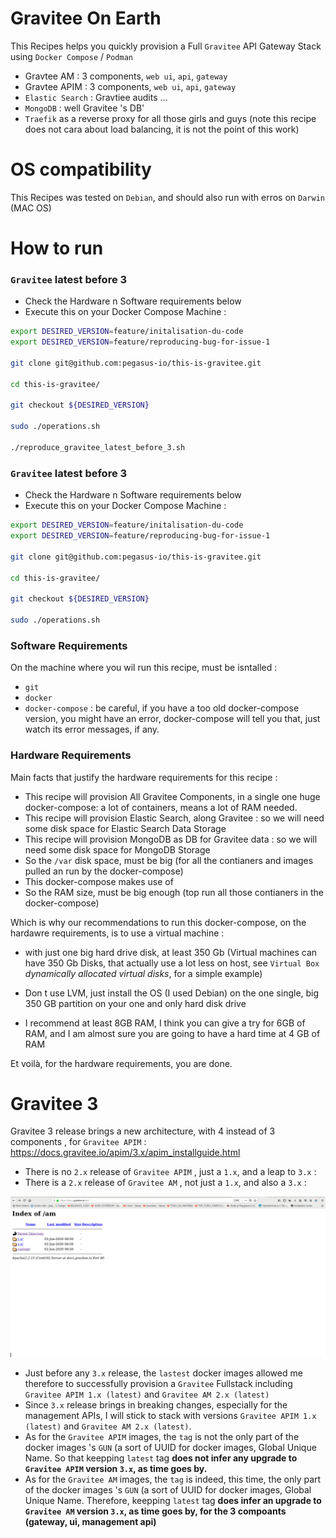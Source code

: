 # Gravitee On Earth

This Recipes helps you quickly provision a Full `Gravitee` API Gateway Stack using `Docker Compose` / `Podman`
* Gravtee AM : 3 components, `web ui`, `api`, `gateway`
* Gravtee APIM : 3 components, `web ui`, `api`, `gateway`
* `Elastic Search` :  Gravtiee audits ...
* `MongoDB` : well Gravitee 's DB'
* `Traefik` as a reverse proxy for all those girls and guys (note this recipe does not cara about load balancing, it is not the point of this work)


# OS compatibility

This Recipes was tested on `Debian`, and should also run with erros on `Darwin` (MAC OS)

# How to run

### `Gravitee` latest before 3

* Check the Hardware n Software requirements below
* Execute this on your Docker Compose Machine :

```bash
export DESIRED_VERSION=feature/initalisation-du-code
export DESIRED_VERSION=feature/reproducing-bug-for-issue-1

git clone git@github.com:pegasus-io/this-is-gravitee.git

cd this-is-gravitee/

git checkout ${DESIRED_VERSION}

sudo ./operations.sh

./reproduce_gravitee_latest_before_3.sh

```

### `Gravitee` latest before 3

* Check the Hardware n Software requirements below
* Execute this on your Docker Compose Machine :

```bash
export DESIRED_VERSION=feature/initalisation-du-code
export DESIRED_VERSION=feature/reproducing-bug-for-issue-1

git clone git@github.com:pegasus-io/this-is-gravitee.git

cd this-is-gravitee/

git checkout ${DESIRED_VERSION}

sudo ./operations.sh


```


### Software Requirements

On the machine where you wil run this recipe, must be isntalled :

* `git`
* `docker`
* `docker-compose` :  be careful, if you have a too old docker-compose version, you might have an error, docker-compose will tell you that, just watch its error messages, if any.


### Hardware Requirements

Main facts that justify the hardware requirements for this recipe :
* This recipe will provision All Gravitee Components, in a single one huge docker-compose: a lot of containers, means a lot of RAM needed.
* This recipe will provision Elastic Search, along Gravitee : so we will need some disk space for Elastic Search Data Storage
* This recipe will provision MongoDB as DB for Gravitee data : so we will need some disk space for MongoDB Storage
* So the `/var` disk space, must be big (for all the contianers and images pulled an run by the docker-compose)
* This docker-compose makes use of
* So the RAM size, must be big enough (top run all those contianers in the docker-compose)

Which is why our recommendations to run this docker-compose, on the hardawre requirements, is to use a virtual machine :

* with just one big hard drive disk, at least 350 Gb (Virtual machines can have 350 Gb Disks, that actually use a lot less on host, see `Virtual Box` _dynamically allocated virtual disks_, for a simple example)
* Don t use LVM, just install the OS (I used Debian) on the one single, big 350 GB partition on your one and only hard disk drive

* I recommend at least 8GB RAM, I think you can give a try for 6GB of RAM, and I am almost sure you are going to have a hard time at 4 GB of RAM

Et voilà, for the hardware requirements, you are done.

# Gravitee 3

Gravitee 3 release brings a new architecture, with 4 instead of 3 components , for `Gravitee APIM` : https://docs.gravitee.io/apim/3.x/apim_installguide.html

* There is no `2.x` release of `Gravitee APIM` , just a `1.x`, and a leap to `3.x` :
* There is a `2.x` release of `Gravitee AM` , not just a `1.x`, and also a `3.x` :

![Official Gravitee Site](https://github.com/Jean-Baptiste-Lasselle/for-fellow-developers/raw/master/docuementation/impr.ecrans/gravitee/GRAVITEE_AM_MAJOR_SEMVERSIONS_2020-06-02%2012-33-05.png)

* Just before any `3.x` release, the `lastest` docker images allowed me therefore to successfully provision a `Gravitee` Fullstack including `Gravitee APIM 1.x (latest)` and `Gravitee AM 2.x (latest)`
* Since `3.x` release brings in breaking changes, especially for the management APIs, I will stick to stack with versions `Gravitee APIM 1.x (latest)` and `Gravitee AM 2.x (latest)`.
* As for the `Gravitee APIM` images, the `tag` is not the only part of the docker images 's `GUN` (a sort of UUID for docker images, Global Unique Name. So that keepping `latest` tag **does not infer any upgrade to `Gravitee APIM` version `3.x`, as time goes by.**
* As for the `Gravitee AM` images, the `tag` is indeed, this time, the only part of the docker images 's `GUN` (a sort of UUID for docker images, Global Unique Name. Therefore, keepping `latest` tag **does infer an upgrade to `Gravitee AM` version `3.x`, as time goes by, for the 3 compoants (gateway, ui, management api)**
